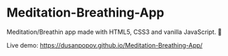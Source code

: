 # Meditation-Breathing-App
Meditation/Breathin app made with HTML5, CSS3 and vanilla JavaScript. 🧘 


Live demo: https://dusanpopov.github.io/Meditation-Breathing-App/
